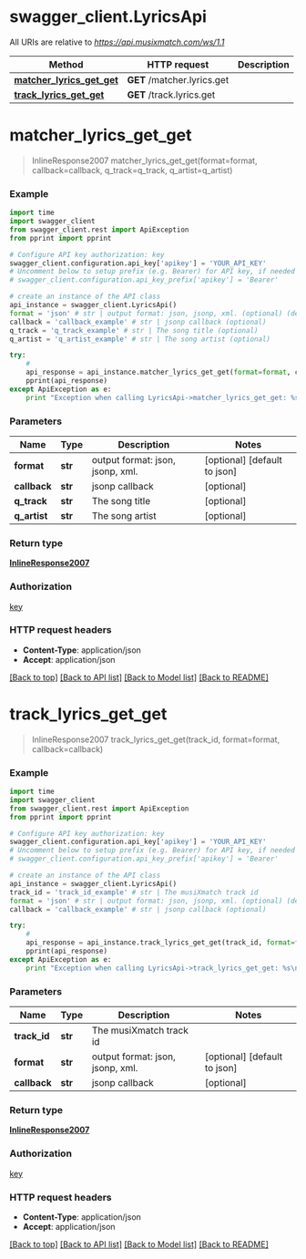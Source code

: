 # swagger_client.LyricsApi

All URIs are relative to *https://api.musixmatch.com/ws/1.1*

Method | HTTP request | Description
------------- | ------------- | -------------
[**matcher_lyrics_get_get**](LyricsApi.md#matcher_lyrics_get_get) | **GET** /matcher.lyrics.get | 
[**track_lyrics_get_get**](LyricsApi.md#track_lyrics_get_get) | **GET** /track.lyrics.get | 


# **matcher_lyrics_get_get**
> InlineResponse2007 matcher_lyrics_get_get(format=format, callback=callback, q_track=q_track, q_artist=q_artist)





### Example 
```python
import time
import swagger_client
from swagger_client.rest import ApiException
from pprint import pprint

# Configure API key authorization: key
swagger_client.configuration.api_key['apikey'] = 'YOUR_API_KEY'
# Uncomment below to setup prefix (e.g. Bearer) for API key, if needed
# swagger_client.configuration.api_key_prefix['apikey'] = 'Bearer'

# create an instance of the API class
api_instance = swagger_client.LyricsApi()
format = 'json' # str | output format: json, jsonp, xml. (optional) (default to json)
callback = 'callback_example' # str | jsonp callback (optional)
q_track = 'q_track_example' # str | The song title (optional)
q_artist = 'q_artist_example' # str | The song artist (optional)

try: 
    # 
    api_response = api_instance.matcher_lyrics_get_get(format=format, callback=callback, q_track=q_track, q_artist=q_artist)
    pprint(api_response)
except ApiException as e:
    print "Exception when calling LyricsApi->matcher_lyrics_get_get: %s\n" % e
```

### Parameters

Name | Type | Description  | Notes
------------- | ------------- | ------------- | -------------
 **format** | **str**| output format: json, jsonp, xml. | [optional] [default to json]
 **callback** | **str**| jsonp callback | [optional] 
 **q_track** | **str**| The song title | [optional] 
 **q_artist** | **str**| The song artist | [optional] 

### Return type

[**InlineResponse2007**](InlineResponse2007.md)

### Authorization

[key](../README.md#key)

### HTTP request headers

 - **Content-Type**: application/json
 - **Accept**: application/json

[[Back to top]](#) [[Back to API list]](../README.md#documentation-for-api-endpoints) [[Back to Model list]](../README.md#documentation-for-models) [[Back to README]](../README.md)

# **track_lyrics_get_get**
> InlineResponse2007 track_lyrics_get_get(track_id, format=format, callback=callback)





### Example 
```python
import time
import swagger_client
from swagger_client.rest import ApiException
from pprint import pprint

# Configure API key authorization: key
swagger_client.configuration.api_key['apikey'] = 'YOUR_API_KEY'
# Uncomment below to setup prefix (e.g. Bearer) for API key, if needed
# swagger_client.configuration.api_key_prefix['apikey'] = 'Bearer'

# create an instance of the API class
api_instance = swagger_client.LyricsApi()
track_id = 'track_id_example' # str | The musiXmatch track id
format = 'json' # str | output format: json, jsonp, xml. (optional) (default to json)
callback = 'callback_example' # str | jsonp callback (optional)

try: 
    # 
    api_response = api_instance.track_lyrics_get_get(track_id, format=format, callback=callback)
    pprint(api_response)
except ApiException as e:
    print "Exception when calling LyricsApi->track_lyrics_get_get: %s\n" % e
```

### Parameters

Name | Type | Description  | Notes
------------- | ------------- | ------------- | -------------
 **track_id** | **str**| The musiXmatch track id | 
 **format** | **str**| output format: json, jsonp, xml. | [optional] [default to json]
 **callback** | **str**| jsonp callback | [optional] 

### Return type

[**InlineResponse2007**](InlineResponse2007.md)

### Authorization

[key](../README.md#key)

### HTTP request headers

 - **Content-Type**: application/json
 - **Accept**: application/json

[[Back to top]](#) [[Back to API list]](../README.md#documentation-for-api-endpoints) [[Back to Model list]](../README.md#documentation-for-models) [[Back to README]](../README.md)

